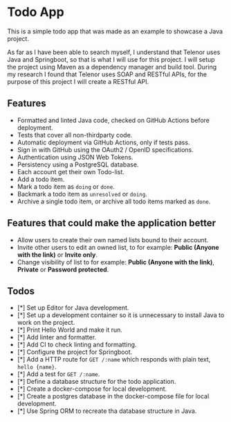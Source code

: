 # Todo App

This is a simple todo app that was made as an example to showcase a Java
project.

As far as I have been able to search myself, I understand that Telenor uses Java
and Springboot, so that is what I will use for this project. I will setup the
project using Maven as a dependency manager and build tool. During my research I
found that Telenor uses SOAP and RESTful APIs, for the purpose of this project I
will create a RESTful API.

## Features

- Formatted and linted Java code, checked on GitHub Actions before deployment.
- Tests that cover all non-thirdparty code.
- Automatic deployment via GitHub Actions, only if tests pass.
- Sign in with GitHub using the OAuth2 / OpenID specifications.
- Authentication using JSON Web Tokens.
- Persistency using a PostgreSQL database.
- Each account get their own Todo-list.
- Add a todo item.
- Mark a todo item as `doing` or `done`.
- Backmark a todo item as `unresolved` or `doing`.
- Archive a single todo item, or archive all todo items marked as `done`.

## Features that could make the application better

- Allow users to create their own named lists bound to their account.
- Invite other users to edit an owned list, to for example: **Public (Anyone
  with the link)** or **Invite only**.
- Change visibility of list to for example: **Public (Anyone with the link)**,
  **Private** or **Password protected**.

## Todos

- [*] Set up Editor for Java development.
- [*] Set up a development container so it is unnecessary to install Java to
  work on the project.
- [*] Print Hello World and make it run.
- [*] Add linter and formatter.
- [*] Add CI to check linting and formatting.
- [*] Configure the project for Springboot.
- [*] Add a HTTP route for `GET /:name` which responds with plain text,
  `hello {name}`.
- [*] Add a test for `GET /:name`.
- [*] Define a database structure for the todo application.
- [*] Create a docker-compose for local development.
- [*] Create a postgres database in the docker-compose file for local development.
- [*] Use Spring ORM to recreate tha database structure in Java.
